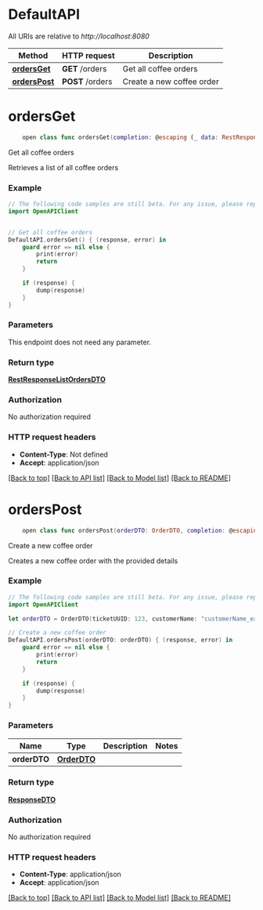 # DefaultAPI

All URIs are relative to *http://localhost:8080*

Method | HTTP request | Description
------------- | ------------- | -------------
[**ordersGet**](DefaultAPI.md#ordersget) | **GET** /orders | Get all coffee orders
[**ordersPost**](DefaultAPI.md#orderspost) | **POST** /orders | Create a new coffee order


# **ordersGet**
```swift
    open class func ordersGet(completion: @escaping (_ data: RestResponseListOrdersDTO?, _ error: Error?) -> Void)
```

Get all coffee orders

Retrieves a list of all coffee orders

### Example
```swift
// The following code samples are still beta. For any issue, please report via http://github.com/OpenAPITools/openapi-generator/issues/new
import OpenAPIClient


// Get all coffee orders
DefaultAPI.ordersGet() { (response, error) in
    guard error == nil else {
        print(error)
        return
    }

    if (response) {
        dump(response)
    }
}
```

### Parameters
This endpoint does not need any parameter.

### Return type

[**RestResponseListOrdersDTO**](RestResponseListOrdersDTO.md)

### Authorization

No authorization required

### HTTP request headers

 - **Content-Type**: Not defined
 - **Accept**: application/json

[[Back to top]](#) [[Back to API list]](../README.md#documentation-for-api-endpoints) [[Back to Model list]](../README.md#documentation-for-models) [[Back to README]](../README.md)

# **ordersPost**
```swift
    open class func ordersPost(orderDTO: OrderDTO, completion: @escaping (_ data: ResponseDTO?, _ error: Error?) -> Void)
```

Create a new coffee order

Creates a new coffee order with the provided details

### Example
```swift
// The following code samples are still beta. For any issue, please report via http://github.com/OpenAPITools/openapi-generator/issues/new
import OpenAPIClient

let orderDTO = OrderDTO(ticketUUID: 123, customerName: "customerName_example", productName: "productName_example", count: 123, pickupTime: Date(), temperature: TemperatureOption()) // OrderDTO | 

// Create a new coffee order
DefaultAPI.ordersPost(orderDTO: orderDTO) { (response, error) in
    guard error == nil else {
        print(error)
        return
    }

    if (response) {
        dump(response)
    }
}
```

### Parameters

Name | Type | Description  | Notes
------------- | ------------- | ------------- | -------------
 **orderDTO** | [**OrderDTO**](OrderDTO.md) |  | 

### Return type

[**ResponseDTO**](ResponseDTO.md)

### Authorization

No authorization required

### HTTP request headers

 - **Content-Type**: application/json
 - **Accept**: application/json

[[Back to top]](#) [[Back to API list]](../README.md#documentation-for-api-endpoints) [[Back to Model list]](../README.md#documentation-for-models) [[Back to README]](../README.md)

